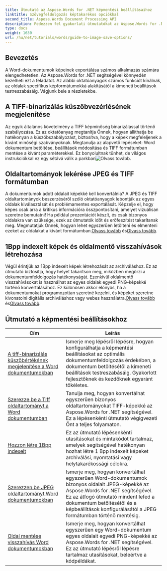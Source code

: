 ```yaml
---
title: Útmutató az Aspose.Words for .NET képmentési beállításaihoz
linktitle: Szövegfeldolgozás képtakarékos opciókkal
second_title: Aspose.Words Document Processing API
description: Fedezzen fel gyakorlati útmutatókat az Aspose.Words for .NET használatával képek mentésére, könnyen követhető lépésekkel és kódmintákkal a hatékony dokumentumfeldolgozás érdekében.
type: docs
weight: 1630
url: /hu/net/tutorials/words/guide-to-image-save-options/
---
```

## Bevezetés

A Word-dokumentumok képeinek exportálása számos alkalmazás számára elengedhetetlen. Az Aspose.Words for .NET segítségével könnyedén kezelheti ezt a feladatot. Az alábbi oktatóanyagok számos funkciót kínálnak, az oldalak specifikus képformátumokká alakításától a kimeneti beállítások testreszabásáig. Vágjunk bele a részletekbe.

## A TIFF-binarizálás küszöbvezérlésének megjelenítése

Az egyik általános követelmény a TIFF képminőség binarizálással történő szabályozása. Ez az oktatóanyag megtanítja Önnek, hogyan állíthatja be hatékonyan a küszöbszabályozást, biztosítva, hogy a képek megfeleljenek a kívánt minőségi szabványoknak. Megtanulja az alapvető lépéseket: Word dokumentum betöltése, beállítások módosítása és TIFF formátumban mentése a kívánt paraméterekkel. Ez bonyolultnak tűnhet, de világos instrukciókkal ez egy sétává válik a parkban![Olvass tovább](./expose-threshold-control-for-tiff-binarization-in-word-document/).

## Oldaltartományok lekérése JPEG és TIFF formátumban

 A dokumentumok adott oldalait képekké kell konvertálnia? A JPEG és TIFF oldaltartományok beszerzéséről szóló oktatóanyagok lebontják az egyes oldalak kiválasztását és problémamentes exportálását. Képzelje el, hogy képes csak arra a kritikus információra összpontosítani, amelyet vizuálisan szeretne bemutatni! Ha például prezentációt készít, és csak bizonyos oldalakra van szüksége, ezek az útmutatók időt és erőfeszítést takarítanak meg. Megmutatjuk Önnek, hogyan lehet egyszerűen letölteni és elmenteni ezeket az oldalakat a kívánt formátumban.[Olvass tovább](./get-jpeg-page-range-word-document/) és[Olvass tovább](./get-tiff-page-range-word-document/).

## 1Bpp indexelt képek és oldalmentő visszahívások létrehozása

 Végül érintjük az 1Bpp indexelt képek létrehozását az archiváláshoz. Ez az útmutató biztosítja, hogy helyet takarítson meg, miközben megőrzi a dokumentumfeldolgozás hatékonyságát. Ezenkívül oldalmentő visszahívásokat is használhat az egyes oldalak egyedi PNG-képekké történő konvertálásához. Ez különösen akkor előnyös, ha a dokumentumokat programozottan szeretné kezelni, és képeket szeretne kivonatolni digitális archiváláshoz vagy webes használatra.[Olvass tovább](./create-1bpp-indexed/) és[Olvass tovább](./page-saving-callback-word-document/).

 ## Útmutató a képmentési beállításokhoz
| Cím | Leírás |
| --- | --- |
| [A tiff-binarizálás küszöbértékének megjelenítése a Word dokumentumokban](./expose-threshold-control-for-tiff-binarization-in-word-document/) | Ismerje meg lépésről lépésre, hogyan konfigurálhatja a képmentési beállításokat az optimális dokumentumfeldolgozás érdekében, a dokumentum betöltésétől a kimeneti beállítások testreszabásáig. Gyakorlott fejlesztőknek és kezdőknek egyaránt tökéletes. |
| [Szerezze be a Tiff oldaltartományt a Word dokumentumban](./get-tiff-page-range-word-document/) | Tanulja meg, hogyan konvertálhat egyszerűen bizonyos oldaltartományokat TIFF-képekké az Aspose.Words for .NET segítségével. Ez a lépésenkénti útmutató végigvezeti Önt a teljes folyamaton. |
| [Hozzon létre 1Bpp indexelt](./create-1bpp-indexed/) | Ez az útmutató lépésenkénti utasításokat és mintakódot tartalmaz, amelyek segítségével hatékonyan hozhat létre 1 Bpp indexelt képeket archiválási, nyomtatási vagy helytakarékossági célokra. |
| [Szerezzen be JPEG oldaltartományt Word dokumentumokban](./get-jpeg-page-range-word-document/) | Ismerje meg, hogyan konvertálhat egyszerűen Word-dokumentumok bizonyos oldalait JPEG-képekké az Aspose.Words for .NET segítségével. Ez az átfogó útmutató mindent lefed a dokumentum betöltésétől és a képbeállítások konfigurálásától a JPEG formátumban történő mentésig. |
| [Oldal mentése visszahívás Word dokumentumokban](./page-saving-callback-word-document/) | Ismerje meg, hogyan konvertálhat egyszerűen egy Word-dokumentum egyes oldalait egyedi PNG-képekké az Aspose.Words for .NET segítségével. Ez az útmutató lépésről lépésre tartalmaz utasításokat, beleértve a kódpéldákat. |